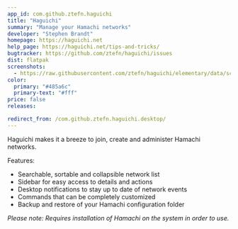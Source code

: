 ```yaml
---
app_id: com.github.ztefn.haguichi
title: "Haguichi"
summary: "Manage your Hamachi networks"
developer: "Stephen Brandt"
homepage: https://haguichi.net
help_page: https://haguichi.net/tips-and-tricks/
bugtracker: https://github.com/ztefn/haguichi/issues
dist: flatpak
screenshots:
  - https://raw.githubusercontent.com/ztefn/haguichi/elementary/data/screenshots/1.png
color:
  primary: "#485a6c"
  primary-text: "#fff"
price: false
releases:

redirect_from: /com.github.ztefn.haguichi.desktop/
---
```


<p>Haguichi makes it a breeze to join, create and administer Hamachi networks.</p>
<p>Features:</p>
<ul>
<li>Searchable, sortable and collapsible network list</li>
<li>Sidebar for easy access to details and actions</li>
<li>Desktop notifications to stay up to date of network events</li>
<li>Commands that can be completely customized</li>
<li>Backup and restore of your Hamachi configuration folder</li>
</ul>
<p><em>Please note: Requires installation of Hamachi on the system in order to use.</em></p>